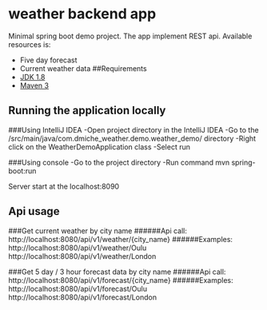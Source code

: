 # weather backend app
Minimal spring boot demo project.
The app implement REST api.
Available resources is:
 - Five day forecast
 - Current weather data
##Requirements
- [JDK 1.8](http://www.oracle.com/technetwork/java/javase/downloads/jdk8-downloads-2133151.html)
- [Maven 3](https://maven.apache.org)

## Running the application locally
###Using IntelliJ IDEA
-Open project directory in the IntelliJ IDEA
-Go to the /src/main/java/com.dmiche_weather.demo.weather_demo/ directory
-Right click on the WeatherDemoApplication class
-Select run

###Using console
-Go to the project directory
-Run command mvn spring-boot:run

Server start at the localhost:8090


## Api usage
###Get current weather by city name
######Api call:
http://localhost:8080/api/v1/weather/{city_name}
######Examples:
http://localhost:8080/api/v1/weather/Oulu
http://localhost:8080/api/v1/weather/London

###Get 5 day / 3 hour forecast data by city name
######Api call:
http://localhost:8080/api/v1/forecast/{city_name}
######Examples:
http://localhost:8080/api/v1/forecast/Oulu
http://localhost:8080/api/v1/forecast/London